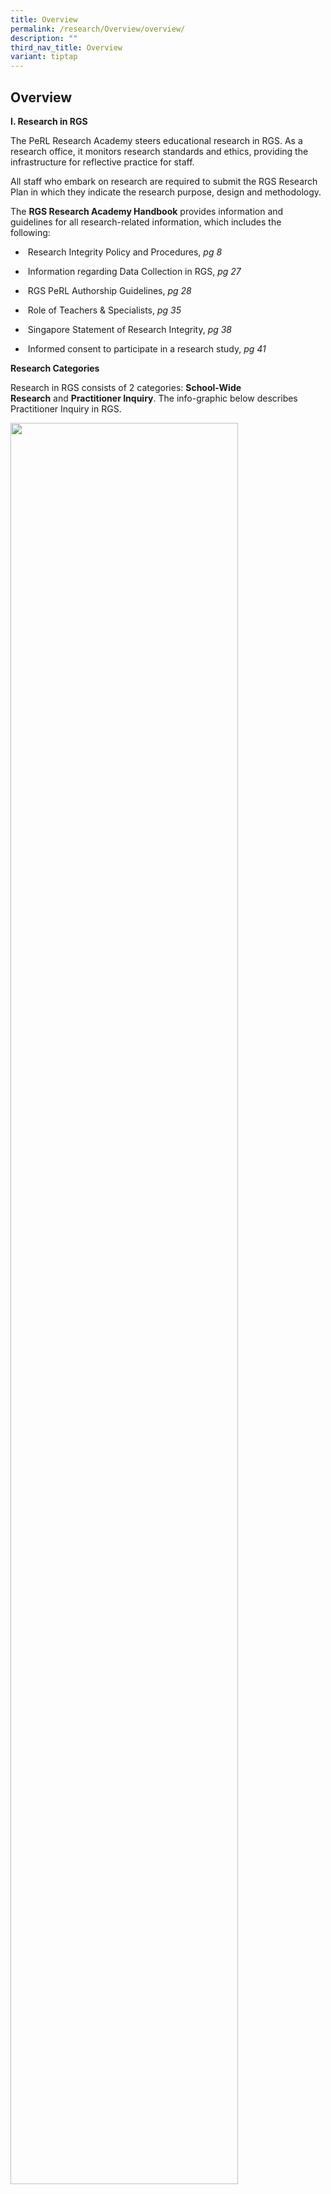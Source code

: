 ```yaml
---
title: Overview
permalink: /research/Overview/overview/
description: ""
third_nav_title: Overview
variant: tiptap
---
```

<h2>Overview</h2>
<p><strong>I. Research in RGS</strong>
</p>
<p>The PeRL Research Academy steers educational research in RGS. As a research
office, it monitors research standards and ethics, providing the infrastructure
for reflective practice for staff.</p>
<p>All staff who embark on research are required to submit the RGS Research
Plan in which they indicate the research purpose, design and methodology.</p>
<p>The&nbsp;<strong>RGS Research Academy Handbook</strong>&nbsp;provides
information and guidelines for all research-related information, which
includes the following:&nbsp;&nbsp;</p>
<ul data-tight="true" class="tight">
<li>
<p>&nbsp;Research Integrity Policy and Procedures,&nbsp;<em>pg 8</em>
</p>
</li>
<li>
<p>&nbsp;Information regarding Data Collection in RGS,&nbsp;<em>pg 27</em>
</p>
</li>
<li>
<p>&nbsp;RGS PeRL Authorship Guidelines,&nbsp;<em>pg 28</em>
</p>
</li>
<li>
<p>&nbsp;Role of Teachers &amp; Specialists,&nbsp;<em>pg 35</em>
</p>
</li>
<li>
<p>&nbsp;Singapore Statement of Research Integrity,&nbsp;<em>pg 38</em>
</p>
</li>
<li>
<p>&nbsp;Informed consent to participate in a research study,&nbsp;<em>pg 41</em>
</p>
</li>
</ul>
<p><strong>Research Categories</strong>
</p>
<p>Research in RGS consists of 2 categories:&nbsp;<strong>School-Wide Research</strong>&nbsp;and&nbsp;<strong>Practitioner Inquiry</strong>.
The info-graphic below describes Practitioner Inquiry in RGS.</p>
<div class="isomer-image-wrapper">
<img style="width:85%" height="auto" width="100%" src="/images/A guide to rpactitioner inquiry in RGS_Poster _final.jpg">
</div>
<hr>
<p><strong>II. School-Wide Research Projects</strong>
</p>
<p>PeRL-conducted School-Wide Research focuses on:</p>
<ul data-tight="true" class="tight">
<li>
<p>Curriculum design</p>
</li>
<li>
<p>Instructional approaches</p>
</li>
<li>
<p>Assessment</p>
</li>
<li>
<p>Professional Practice</p>
</li>
</ul>
<p>The following projects were conducted by the PeRL Research team:</p>
<p><strong>1 .</strong>&nbsp;&nbsp;&nbsp;<strong>Insights from Teachers’ Perspectives on Blended Learning in a Secondary School in Singapore: An Exploratory Study</strong>
</p>
<p><strong>Impact: </strong>This study supports the school-wide adoption
of the Blended Learning pedagogical approach and the findings inform the
school’s professional learning plans. Findings from this case study have
shown that teachers have a strong and positive mindset towards Blended
Learning. The findings also sheds light on the areas of strength and areas
for growth in teacher readiness for Blended Learning. Recommendations are
put forth to address the challenges faced by teachers.</p>
<p><strong>2.&nbsp; &nbsp; The Role of a Professional Learning Community in Informing Teacher Practice: A Case Study in Raffles Girls School (2016 - 2018)</strong>&nbsp;</p>
<p><strong>Impact:</strong>&nbsp;The research on the professional learning
community in RGS, known as the Professional Learning Space (PLS),&nbsp;showed
that&nbsp;the PLS has the strongest effect in developing teachers' assessment
literacy and curriculum design knowledge and skills. However, the findings
also highlighted the untapped potential of the PLS,&nbsp;such as in addressing
student learning needs through collective review of practices and facilitating&nbsp;teachers'
responsiveness to student learning. Based on the findings, the investigators
are actively&nbsp;engaging members of the staff to leverage the PLS for
more review practices which center on the evidence of student learning,
such as through the sharing of knowledge&nbsp;gained from practitioner
inquiry, discussing classroom practices with a student-centered perspective,
and utilizing student data to support classroom decision-making.&nbsp;</p>
<p><strong>More information about PeRL-conducted School-Wide Research can be found&nbsp;<a href="/research/Overview/perl-swr/" rel="noopener noreferrer nofollow" target="_blank">here</a>.</strong>
</p>
<p><strong>III. Practitioner Inquiry Projects</strong>
</p>
<p>Teachers in RGS embark on Practitioner Inquiry projects to inform their
practice across diverse areas of disciplines and interests. There are protocols
to guide teachers embarking on Practitioner Inquiry projects and a PeRL
member is attached to each project to ensure that the teacher-researcher's
needs are met throughout the duration of the project.</p>
<p>The following are examples of Practitioner Inquiry projects that have
been completed by RGS teachers:</p>
<p><strong>1 .&nbsp;&nbsp; Mathematics Comprehension: Engaging students in Thinking about Mathematics&nbsp;(2021)</strong>
</p>
<p><u>Benefit to Practice:</u>&nbsp;In learning mathematics, the ability
to read and comprehend mathematical content materials is an essential skill
to deepen conceptual understanding, enable effective problem solving and
support independent learning. The findings illuminate the effects of building
mathematical comprehension skills on students’ attitudes towards Mathematics
learning.</p>
<p><strong>2 .&nbsp;Music, of Cause! Giving students a voice within and beyond the classroom&nbsp;&nbsp;&nbsp;(2014)</strong>
</p>
<p><u>Benefit to Practice:</u>&nbsp;The research allowed for a more rigorous
use of data / feedback (students, staff and SD team) in evaluating the
RICE Programme. Conclusions provide targeted focus on what went well, the
key areas to be improved and recommendations for RICE 2015.</p>
<p><strong>3.</strong>&nbsp;&nbsp;&nbsp;&nbsp;<strong>The Value of Class Participation as an Assessment Tool in the English Language Classroom&nbsp; (2013)</strong>
</p>
<p><u>Benefit to Practice:</u> Our investigative team was awarded the ELIS
Research Fund. Embarking on a Practitioner Inquiry honed our skills in
classroom research. The opportunity to present our findings at the ELIS
Conference 2015 was priceless. The discussions with fellow educators on
how we could further refine our existing assessment practices were truly
enriching.</p>
<p></p>
<p>The list of Practitioner Inquiry projects conducted over the past five
years can be found&nbsp;<a href="/research-projects/research-projects-list/2023-research/" rel="noopener noreferrer nofollow" target="_blank">here</a>.</p>